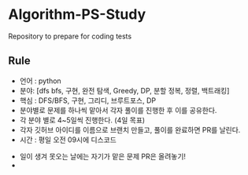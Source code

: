 # Algorithm-PS-Study
Repository to prepare for coding tests


## Rule
* 언어 : python
* 분야: [dfs bfs, 구현, 완전 탐색, Greedy, DP, 분할 정복, 정렬, 백트래킹] 
* 핵심 : DFS/BFS, 구현, 그리디, 브루트포스, DP
* 분야별로 문제를 하나씩 맡아서 각자 풀이를 진행한 후 이를 공유한다.
* 각 분야 별로 4~5일씩 진행한다. (4일 목표)
* 각자 깃허브 아이디를 이름으로 브랜치 만들고, 풀이를 완료하면 PR를 날린다.
* 시간 : 평일 오전 09시에 디스코드

+ 일이 생겨 못오는 날에는 자기가 맡은 문제 PR은 올려놓기!
+ 
